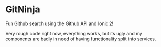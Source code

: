 # GitNinja
Fun Github search using the Github API and Ionic 2! 

Very rough code right now, everything works, but its ugly and my components are badly in need of having functionality split into services. 
